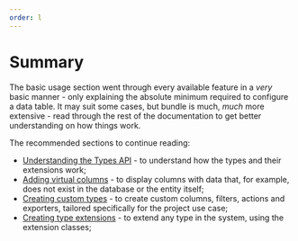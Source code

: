 ```yaml
---
order: l
---
```


# Summary

The basic usage section went through every available feature in a _very_ basic manner - only explaining the absolute minimum required to configure a data table. It may suit some cases, but bundle is much, _much_ more extensive - read through the rest of the documentation to get better understanding on how things work.

The recommended sections to continue reading:

* [Understanding the Types API](../philosophy/understanding-the-types-api.md) - to understand how the types and their extensions work;
* [Adding virtual columns](../advanced/adding-virtual-columns.md) - to display columns with data that, for example, does not exist in the database or the entity itself;
* [Creating custom types](../advanced/creating-custom-types.md) - to create custom columns, filters, actions and exporters, tailored specifically for the project use case;
* [Creating type extensions](../advanced/creating-type-extensions.md) - to extend any type in the system, using the extension classes;

##
